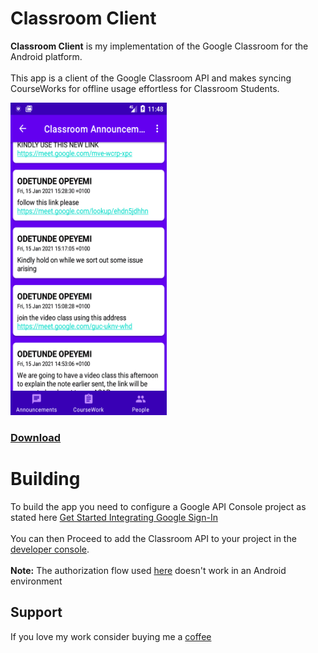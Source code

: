 # Classroom Client
**Classroom Client** is my implementation of the Google Classroom for the Android platform.<br>  
This app is a client of the Google Classroom API and makes syncing CourseWorks for offline usage effortless for Classroom Students.

 <img src="Screenshot.png" alt="Screenshot" width="250px" height="500px">

### [Download](https://github.com/maleeqB/Classroom-Client/raw/master/app/release/classroom%20client.apk)
# Building
To build the app you need to configure a Google API Console project as stated here [Get Started Integrating Google Sign-In](https://developers.google.com/identity/sign-in/android/start-integrating)<br>  
You can then Proceed to add the Classroom API to your project in the [developer console](https://console.developers.google.com/).<br>  
**Note:** The authorization flow used [here](https://developers.google.com/classroom/quickstart/java) doesn't work in an Android environment
## Support
If you love my work consider buying me a [coffee](https://www.buymeacoffee.com/maleeqB)
